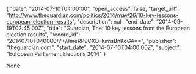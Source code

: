 {
  "date": "2014-07-10T04:00:00", 
  "open_access": false, 
  "target_url": "http://www.theguardian.com/politics/2014/may/26/10-key-lessons-european-election-results", 
  "description": null, 
  "end_date": "2014-09-19T02:45:00Z", 
  "title": "Guardian, The: 10 key lessons from the European election results", 
  "record_id": "20140710T040000/7+/JmeRP9CXDHumsBnKoGA==", 
  "publisher": "theguardian.com", 
  "start_date": "2014-07-10T04:00:00Z", 
  "subject": "European Parliament Elections 2014"
}

None